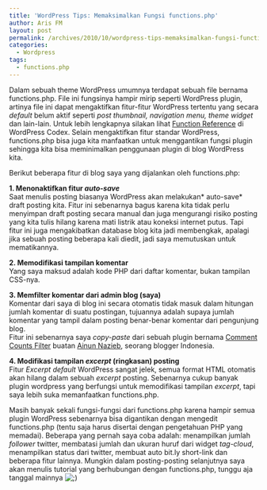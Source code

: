 ```yaml
---
title: 'WordPress Tips: Memaksimalkan Fungsi functions.php'
author: Aris FM
layout: post
permalink: /archives/2010/10/wordpress-tips-memaksimalkan-fungsi-functions-php.html
categories:
  - Wordpress
tags:
  - functions.php
---
```

Dalam sebuah theme WordPress umumnya terdapat sebuah file bernama functions.php. File ini fungsinya hampir mirip seperti WordPress plugin, artinya file ini dapat mengaktifkan fitur-fitur WordPress tertentu yang secara *default* belum aktif seperti *post thumbnail, navigation menu, theme widget* dan lain-lain. Untuk lebih lengkapnya silakan lihat [Function Reference][1] di WordPress Codex. Selain mengaktifkan fitur standar WordPress, functions.php bisa juga kita manfaatkan untuk menggantikan fungsi plugin sehingga kita bisa meminimalkan penggunaan plugin di blog WordPress kita.

Berikut beberapa fitur di blog saya yang dijalankan oleh functions.php:

**1. Menonaktifkan fitur *auto-save***  
Saat menulis posting biasanya WordPress akan melakukan* auto-save* draft posting kita. Fitur ini sebenarnya bagus karena kita tidak perlu menyimpan draft posting secara manual dan juga mengurangi risiko posting yang kita tulis hilang karena mati listrik atau koneksi internet putus. Tapi fitur ini juga mengakibatkan database blog kita jadi membengkak, apalagi jika sebuah posting beberapa kali diedit, jadi saya memutuskan untuk mematikannya.

**2. Memodifikasi tampilan komentar**  
Yang saya maksud adalah kode PHP dari daftar komentar, bukan tampilan CSS-nya.

**3. Memfilter komentar dari admin blog (saya)**  
Komentar dari saya di blog ini secara otomatis tidak masuk dalam hitungan jumlah komentar di suatu postingan, tujuannya adalah supaya jumlah komentar yang tampil dalam posting benar-benar komentar dari pengunjung blog.  
Fitur ini sebenarnya saya *copy-paste* dari sebuah plugin bernama [Comment Counts Filter][2] buatan [Ainun Nazieb][3], seorang blogger Indonesia.

**4. Modifikasi tampilan *excerpt* (ringkasan) posting**  
Fitur *Excerpt default* WordPress sangat jelek, semua format HTML otomatis akan hilang dalam sebuah *excerpt* posting. Sebenarnya cukup banyak plugin wordpress yang berfungsi untuk memodifikasi tampilan *excerpt*, tapi saya lebih suka memanfaatkan functions.php.

Masih banyak sekali fungsi-fungsi dari functions.php karena hampir semua plugin WordPress sebenarnya bisa digantikan dengan mengedit functions.php (tentu saja harus disertai dengan pengetahuan PHP yang memadai). Beberapa yang pernah saya coba adalah: menampilkan jumlah *follower* twitter, membatasi jumlah dan ukuran huruf dari widget *tag-cloud*, menampilkan status dari twitter, membuat auto bit.ly short-link dan beberapa fitur lainnya. Mungkin dalam posting-posting selanjutnya saya akan menulis tutorial yang berhubungan dengan functions.php, tunggu aja tanggal mainnya <img src='http://i1.wp.com/cekerholic.com/wp-includes/images/smilies/icon_wink.gif?w=604' alt=';)' class='wp-smiley' data-recalc-dims="1" />

 [1]: http://codex.wordpress.org/Function_Reference
 [2]: http://wordpress.org/extend/plugins/comments-count-filter/
 [3]: http://nazieb.com/